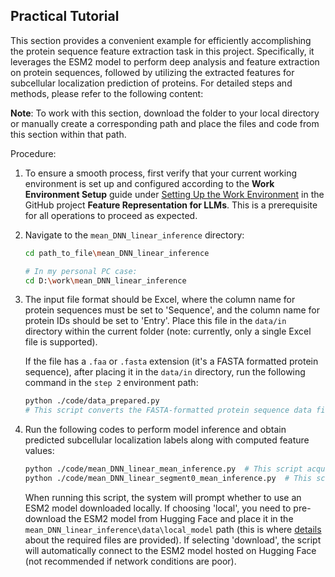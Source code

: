 ## Practical Tutorial

This section provides a convenient example for efficiently accomplishing the protein sequence feature extraction task in this project. Specifically, it leverages the ESM2 model to perform deep analysis and feature extraction on protein sequences, followed by utilizing the extracted features for subcellular localization prediction of proteins. For detailed steps and methods, please refer to the following content:

**Note**: To work with this section, download the folder to your local directory or manually create a corresponding path and place the files and code from this section within that path.

Procedure:

1. To ensure a smooth process, first verify that your current working environment is set up and configured according to the **Work Environment Setup** guide under [Setting Up the Work Environment](https://github.com/yujuan-zhang/feature-representation-for-LLMs/blob/main/Work%20Environment%20Setup/Setting%20Up%20the%20Work%20Environment.md) in the GitHub project **Feature Representation for LLMs**. This is a prerequisite for all operations to proceed as expected.

3. Navigate to the `mean_DNN_linear_inference` directory:
   ```bash
   cd path_to_file\mean_DNN_linear_inference
   
   # In my personal PC case:
   cd D:\work\mean_DNN_linear_inference
   ```

4. The input file format should be Excel, where the column name for protein sequences must be set to 'Sequence', and the column name for protein IDs should be set to 'Entry'. Place this file in the `data/in` directory within the current folder (note: currently, only a single Excel file is supported).

   If the file has a `.faa` or `.fasta` extension (it's a FASTA formatted protein sequence), after placing it in the `data/in` directory, run the following command in the `step 2` environment path:
   
   ```bash
   python ./code/data_prepared.py
   # This script converts the FASTA-formatted protein sequence data file into a format suitable for further processing.
   ```

5. Run the following codes to perform model inference and obtain predicted subcellular localization labels along with computed feature values:

   ```bash
   python ./code/mean_DNN_linear_mean_inference.py  # This script acquires mean-pooled representation features; run this command to make predictions based on these features.
   python ./code/mean_DNN_linear_segment0_mean_inference.py  # This script gets features pooled from segment0; if you wish to make predictions based on these features, execute this command.
   ```

   When running this script, the system will prompt whether to use an ESM2 model downloaded locally. If choosing 'local', you need to pre-download the ESM2 model from Hugging Face and place it in the `mean_DNN_linear_inference\data\local_model` path (this is where [details](https://github.com/yujuan-zhang/feature-representation-for-LLMs/tree/main/Model/mean_DNN_linear_inference/data/local_model#file-description) about the required files are provided). If selecting 'download', the script will automatically connect to the ESM2 model hosted on Hugging Face (not recommended if network conditions are poor).
